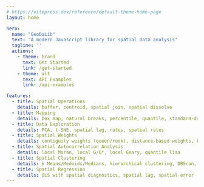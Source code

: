 ```yaml
---
# https://vitepress.dev/reference/default-theme-home-page
layout: home

hero:
  name: "GeoDaLib"
  text: "A modern Javascript library for spatial data analysis"
  tagline: '' 
  actions:
    - theme: brand
      text: Get Started
      link: /get-started
    - theme: alt
      text: API Examples
      link: /api-examples

features:
  - title: Spatial Operations
    details: buffer, centroid, spatial join, spatial dissolve
  - title: Mapping
    details: box map, natural breaks, percentile, quantile, standard-deviation, correlogram 
  - title: Data Exploration
    details: PCA, t-SNE, spatial lag, rates, spatial rates
  - title: Spatial Weights
    details: contiguity weights (queen/rook), distance-based weights, kernel weights
  - title: Spatial Autocorrelation Analysis
    details: local Moran, local G/G*, local Geary, quantile lisa
  - title: Spatial Clustering 
    details: k Means/Medoids/Medians, hierarchical clustering, DBScan, HDBScan, spectral clustering,  
  - title: Spatial Regression
    details: OLS with spatial diagnostics, spatial lag, spatial error
---
```


